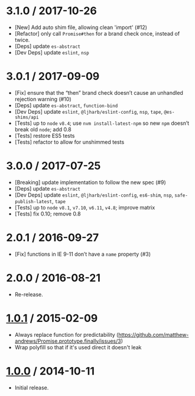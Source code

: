 3.1.0 / 2017-10-26
=================
  * [New] Add auto shim file, allowing clean 'import' (#12)
  * [Refactor] only call `Promise#then` for a brand check once, instead of twice.
  * [Deps] update `es-abstract`
  * [Dev Deps] update `eslint`, `nsp`

3.0.1 / 2017-09-09
=================
  * [Fix] ensure that the “then” brand check doesn’t cause an unhandled rejection warning (#10)
  * [Deps] update `es-abstract`, `function-bind`
  * [Dev Deps] update `eslint`, `@ljharb/eslint-config`, `nsp`, `tape`, `@es-shims/api`
  * [Tests] up to `node` `v8.4`; use `nvm install-latest-npm` so new `npm` doesn’t break old `node`; add 0.8
  * [Tests] restore ES5 tests
  * [Tests] refactor to allow for unshimmed tests

3.0.0 / 2017-07-25
=================
  * [Breaking] update implementation to follow the new spec (#9)
  * [Deps] update `es-abstract`
  * [Dev Deps] update `eslint`, `@ljharb/eslint-config`, `es6-shim`, `nsp`, `safe-publish-latest`, `tape`
  * [Tests] up to `node` `v8.1`, `v7.10`, `v6.11`, `v4.8`; improve matrix
  * [Tests] fix 0.10; remove 0.8

2.0.1 / 2016-09-27
=================
  * [Fix] functions in IE 9-11 don’t have a `name` property (#3)

2.0.0 / 2016-08-21
=================
  * Re-release.

[1.0.1](https://github.com/matthew-andrews/Promise.prototype.finally/releases/tag/v1.0.1) / 2015-02-09
=================
  * Always replace function for predictability (https://github.com/matthew-andrews/Promise.prototype.finally/issues/3)
  * Wrap polyfill so that if it's used direct it doesn't leak

[1.0.0](https://github.com/matthew-andrews/Promise.prototype.finally/releases/tag/v1.0.0) / 2014-10-11
=================
  * Initial release.
